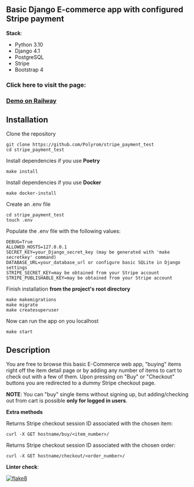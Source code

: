 ## Basic Django E-commerce app with configured Stripe payment

 **Stack**:
+ Python 3.10
+ Django 4.1
+ PostgreSQL
+ Stripe
+ Bootstrap 4

### Click here to visit the page:
### [Demo on Railway](https://stripepaymenttest-production.up.railway.app/)

## Installation
Clone the repository
```
git clone https://github.com/Polyrom/stripe_payment_test
cd stripe_payment_test
```
Install dependencies if you use **Poetry**
```
make install
```

Install dependencies if you use **Docker**

```
make docker-install
```

Create an .env file
```
cd stripe_payment_test
touch .env
```
Populate the .env file with the following values:
```
DEBUG=True
ALLOWED_HOSTS=127.0.0.1
SECRET_KEY=your_Django_secret_key (may be generated with 'make secretkey' command)
DATABASE_URL=your_database_url or configure basic SQLite in Django settings
STRIPE_SECRET_KEY=may be obtained from your Stripe account
STRIPE_PUBLISHABLE_KEY=may be obtained from your Stripe account
```

Finish installation **from the project's root directory**
```
make makemigrations
make migrate
make createsuperuser
```
Now can run the app on you localhost
```
make start
```
## Description
You are free to browse this basic E-Commerce web app, "buying" items
right off the item detail page or by adding any number of items to cart to check out with a few of them.
Upon pressing on "Buy" or "Checkout" buttons you are redirected to a dummy Stripe checkout page.

**NOTE**:
You can "buy" single items without signing up, but adding/checking out from cart is possible **only for logged in users**.

**Extra methods**

Returns Stripe checkout session ID associated with the chosen item:

```
curl -X GET hostname/buy/<item_number>/
```

Returns Stripe checkout session ID associated with the chosen order:

```
curl -X GET hostname/checkout/<order_number>/
```

**Linter check**:

[![flake8](https://github.com/Polyrom/stripe_payment_test/actions/workflows/flake8.yml/badge.svg)](https://github.com/Polyrom/stripe_payment_test/actions/workflows/flake8.yml)